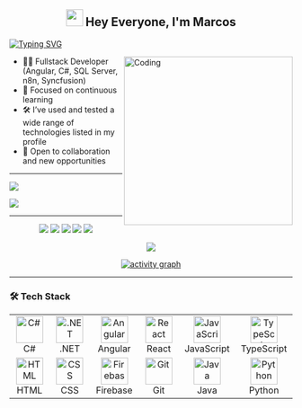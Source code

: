<h2 align="center">
  <img src="https://emojis.slackmojis.com/emojis/images/1531849430/4246/blob-sunglasses.gif?1531849430" width="30"/> 
  Hey Everyone, I'm Marcos
</h2>

<p align="center">
  
[![Typing SVG](https://readme-typing-svg.demolab.com?font=Roboto,sans-serif&size=40&pause=1000&color=40c463&center=true&vCenter=true&random=false&width=1200&lines=%F0%9F%92%BB+Fullstack+Developer;🚀+Angular+%7C+C%23+%7C+SQL+Server;⚡+Always+Learning+%26+Building)](https://git.io/typing-svg)

</p>

<img align="right" alt="Coding" width="300" src="https://github.com/AndroidWithRossyn/AndroidWithRossyn/assets/118904953/f01daec3-1d1c-4f83-89e5-7454d9a573ad">

- 👨‍💻 Fullstack Developer (Angular, C#, SQL Server, n8n, Syncfusion)  
- 📖 Focused on continuous learning  
- 🛠️ I’ve used and tested a wide range of technologies listed in my profile  
- 👥 Open to collaboration and new opportunities  

---

<div align="start">
  
<a href="https://www.linkedin.com/in/calera/">
  <img src="https://img.shields.io/badge/LinkedIn-%230077B5.svg?logo=linkedin&logoColor=white">
</a>

![](https://komarev.com/ghpvc/?username=marcoscalera&style=flat&color=brightgreen)

</div>

---

<div align="center">

![](http://github-profile-summary-cards.vercel.app/api/cards/profile-details?username=marcoscalera&theme=github_dark)
![](http://github-profile-summary-cards.vercel.app/api/cards/stats?username=marcoscalera&theme=github_dark)
![](http://github-profile-summary-cards.vercel.app/api/cards/productive-time?username=marcoscalera&theme=github_dark&utcOffset=8)
![](http://github-profile-summary-cards.vercel.app/api/cards/repos-per-language?username=marcoscalera&theme=github_dark)
![](http://github-profile-summary-cards.vercel.app/api/cards/most-commit-language?username=marcoscalera&theme=github_dark)

<p align="center">
  <img alig src="https://github-profile-trophy.vercel.app/?username=marcoscalera&theme=onedark&column=-1&title=Repositories,Stars,Commits,Followers,PullRequest,MultipleLang&margin-w=10" />
</p>

[![activity graph](https://github-readme-activity-graph.vercel.app/graph?username=marcoscalera&bg_color=0d1117&color=ffffff&line=40c463&point=fff7e0&area=true&hide_border=true)](https://github.com/marcoscalera/github-readme-activity-graph)

</div>

---

### 🛠️ Tech Stack  

<div align="center">

<table>
<tr>
<td align="center" width="120">
  <img src="https://skillicons.dev/icons?i=cs" width="48" alt="C#"/><br>C#
</td>
<td align="center" width="120">
  <img src="https://skillicons.dev/icons?i=dotnet" width="48" alt=".NET"/><br>.NET
</td>
<td align="center" width="120">
  <img src="https://skillicons.dev/icons?i=angular" width="48" alt="Angular"/><br>Angular
</td>
<td align="center" width="120">
  <img src="https://skillicons.dev/icons?i=react" width="48" alt="React"/><br>React
</td>
<td align="center" width="120">
  <img src="https://skillicons.dev/icons?i=js" width="48" alt="JavaScript"/><br>JavaScript
</td>
<td align="center" width="120">
  <img src="https://skillicons.dev/icons?i=ts" width="48" alt="TypeScript"/><br>TypeScript
</td>
</tr>
<tr>
<td align="center" width="120">
  <img src="https://skillicons.dev/icons?i=html" width="48" alt="HTML"/><br>HTML
</td>
<td align="center" width="120">
  <img src="https://skillicons.dev/icons?i=css" width="48" alt="CSS"/><br>CSS
</td>
<td align="center" width="120">
  <img src="https://skillicons.dev/icons?i=firebase" width="48" alt="Firebase"/><br>Firebase
</td>
<td align="center" width="120">
  <img src="https://skillicons.dev/icons?i=git" width="48" alt="Git"/><br>Git
</td>
<td align="center" width="120">
  <img src="https://skillicons.dev/icons?i=java" width="48" alt="Java"/><br>Java
</td>
<td align="center" width="120">
  <img src="https://skillicons.dev/icons?i=python" width="48" alt="Python"/><br>Python
</td>
</tr>
</table>

</div>
